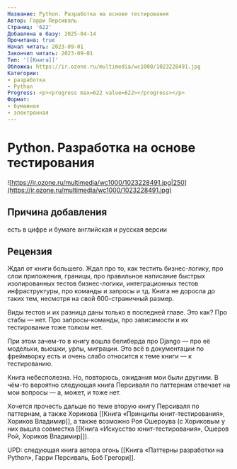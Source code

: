 ```yaml
---
Название: Python. Разработка на основе тестирования
Автор: Гарри Персиваль
Страниц: '622'
Добавлена в базу: 2025-04-14
Прочитана: true
Начал читать: 2023-09-01
Закончил читать: 2023-09-01
Тип: '[[Книга]]'
Обложка: https://ir.ozone.ru/multimedia/wc1000/1023228491.jpg
Категории:
- разработка
- Python
Progress: <p><progress max=622 value=622></progress></p>
Формат:
- бумажная
- электронная
---
```

# Python. Разработка на основе тестирования

![https://ir.ozone.ru/multimedia/wc1000/1023228491.jpg|250](https://ir.ozone.ru/multimedia/wc1000/1023228491.jpg)

## Причина добавления

есть в цифре и бумаге английская и русская версии

## Рецензия

Ждал от книги большего. Ждал про то, как тестить бизнес-логику, про слои приложения, границы, про правильное написание быстрых изолированных тестов бизнес-логики, интеграционных тестов инфраструктуры, про команды и запросы и тд. Книга не доросла до таких тем, несмотря на свой 600-страничный размер.

Виды тестов и их разница даны только в последней главе. Это как? Про стабы — нет. Про запросы-команды, про зависимости и их тестирование тоже толком нет.

При этом зачем-то в книгу вошла белиберда про Django — про её модельки, вьюшки, урлы, миграции. Это всё в документации по фреймворку есть и очень слабо относится к теме книги — к тестированию.

Книга небесполезна. Но, повторюсь, ожидания мои были другими. В чём-то вероятно следующая книга Персиваля по паттернам отвечает на мои вопросы — а, может, и тоже нет. 

Хочется прочесть дальше по теме вторую книгу Персиваля по паттернам, а также Хорикова [[Книга «Принципы юнит-тестирования», Хориков Владимир]], а также возможно Роя Ошероува (с Хориковым у них вышла совместка [[Книга «Искусство юнит-тестирования», Ошеров Рой, Хориков Владимир]]).

UPD: следующая книга автора огонь [[Книга «Паттерны разработки на Python», Гарри Персиваль, Боб Грегори]].